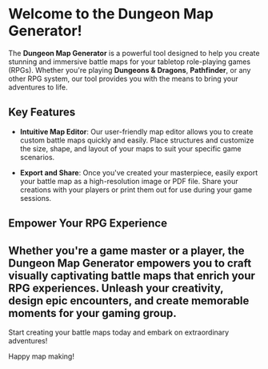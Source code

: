 # Welcome to the Dungeon Map Generator!

The **Dungeon Map Generator** is a powerful tool designed to help you create stunning and immersive battle maps for your tabletop role-playing games (RPGs). Whether you're playing **Dungeons & Dragons**, **Pathfinder**, or any other RPG system, our tool provides you with the means to bring your adventures to life.

## Key Features

- **Intuitive Map Editor**: Our user-friendly map editor allows you to create custom battle maps quickly and easily. Place structures and customize the size, shape, and layout of your maps to suit your specific game scenarios.

- **Export and Share**: Once you've created your masterpiece, easily export your battle map as a high-resolution image or PDF file. Share your creations with your players or print them out for use during your game sessions.

## Empower Your RPG Experience

Whether you're a game master or a player, the Dungeon Map Generator empowers you to craft visually captivating battle maps that enrich your RPG experiences. Unleash your creativity, design epic encounters, and create memorable moments for your gaming group.
---
Start creating your battle maps today and embark on extraordinary adventures!

Happy map making!

